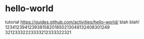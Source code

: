 # hello-world
tutorial https://guides.github.com/activities/hello-world/
blah blah!
123412394123938158201850213048132408301249
32123332223333212333322321

